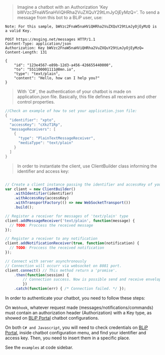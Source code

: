 <blockquote class="lang-specific http">
<p>Imagine a chatbot with an Authorization 'Key bWVzc2FnaW5naHViQHRha2VuZXQuY29tLmJyOjEyMzQ='. To send a message from this bot to a BLiP user, use:</p>
</blockquote>

```http
Note: For this sample, bWVzc2FnaW5naHViQHRha2VuZXQuY29tLmJyOjEyMzQ is a valid Key.

POST https://msging.net/messages HTTP/1.1
Content-Type: application/json
Authorization: Key bWVzc2FnaW5naHViQHRha2VuZXQuY29tLmJyOjEyMzQ=
Content-Length: 131

{
    "id": "123e4567-e89b-12d3-a456-426655440000",
    "to": "551100001111@0mn.io",
    "type": "text/plain",
    "content": "Hello, how can I help you?"
}
```

<blockquote class="lang-specific csharp">
<p>With `C#`, the authentication of your chatbot is made on application.json file. Basically, this file defines all receivers and other control properties.</p>
</blockquote>

```csharp
//Check an example of how to set your application.json file:
{
  "identifier": "xpto",
  "accessKey": "cXkzT1Rp",
  "messageReceivers": [
    {
      "type": "PlainTextMessageReceiver",
      "mediaType": "text/plain"
    }
  ]
}
```
<blockquote class="lang-specific javascript">
<p>In order to instantiate the client, use ClientBuilder class informing the identifier and access key:</p>
</blockquote>

```javascript

// Create a client instance passing the identifier and accessKey of your chatbot 
var client = new ClientBuilder()
    .withIdentifier(identifier)
    .withAccessKey(accessKey)
    .withTransportFactory(() => new WebSocketTransport())
    .build();

// Register a receiver for messages of 'text/plain' type
client.addMessageReceiver('text/plain', function(message) {
  // TODO: Proccess the received message
});

// Register a receiver to any notification
client.addNotificationReceiver(true, function(notification) {
  // TODO: Proccess the received notification
});

// Connect with server asynchronously
// Connection will occurr via websocket on 8081 port.
client.connect() // This method return a 'promise'.
    .then(function(session) { 
        // Connection success. Now is possible send and receive envelopes from server. */ 
        })  
    .catch(function(err) { /* Connection failed. */ }); 

```

 In order to authenticate your chatbot, you need to follow these steps:

 On `Webhook`, whatever request made (messages/notifications/commands) must contain an authorization header (Authorization) with a Key type, as showed on [BLiP Portal](https://portal.blip.ai/#/application) chatbot configurations.

 On both `C# and Javascript`, you will need to check credentials on [BLiP Portal](https://portal.blip.ai/#/application), inside chatbot configuration menu, and find your identifier and access key. Then, you need to insert them in a specific place.

 See the `examples` at code sidebar.
